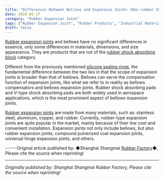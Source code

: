 ```yaml
---
title: "Differences Between Bellows and Expansion Joints (Non-rubber Shock Absorber Types)"
date: 2010-05-17
category: "Rubber Expansion Joint"
tags: ["Rubber Expansion Joint", "Rubber Products", "Industrial Materials"]
draft: false
---
```


[Rubber expansion joints](http://www.smpolymer.com/xiangjiaopengzhangjie/) and bellows have no significant differences in essence, only some differences in materials, dimensions, and size appearance. They are products that are not of the [rubber shock absorbing block](http://www.smpolymer.com/) category.

Different from the previously mentioned [silicone sealing rings](http://www.smpolymer.com/), the fundamental difference between the two lies in that the scope of expansion joints is broader than that of bellows. Bellows can serve the compensation function of expansion joints, like what we refer to in reality as bellows compensators and bellows expansion joints. Rubber shock absorbing pads and V-type shock absorbing pads are both widely used in aerospace applications, which is the most prominent aspect of bellows expansion joints.

[Rubber expansion joints](http://www.smpolymer.com/xiangjiaopengzhangjie/) are made from many materials, such as: stainless steel, aluminum, copper, and rubber. Currently, rubber-type expansion joints are quite popular in the market, mainly because of their low cost and convenient installation. Expansion joints not only include bellows, but also rubber expansion joints, compound pulverized coal expansion joints, universal hinge expansion joints, and others.

------Original article published by: ◆Shanghai Shangmai [Rubber Factory](http://www.smpolymer.com/)◆, Please cite the source when reprinting!

---

*Originally published by: Shanghai Shangmai Rubber Factory, Please cite the source when reprinting!*